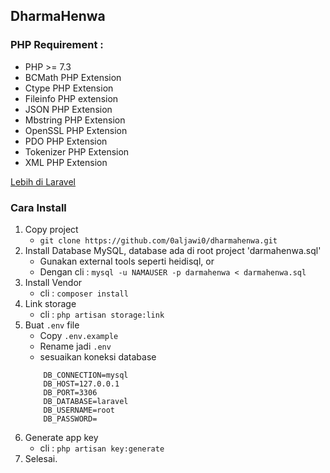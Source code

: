 ## DharmaHenwa

### PHP Requirement :

- PHP >= 7.3
- BCMath PHP Extension
- Ctype PHP Extension
- Fileinfo PHP extension
- JSON PHP Extension
- Mbstring PHP Extension
- OpenSSL PHP Extension
- PDO PHP Extension
- Tokenizer PHP Extension
- XML PHP Extension

[Lebih di Laravel](https://laravel.com/docs/8.x)

### Cara Install

1. Copy project
    - `git clone https://github.com/0aljawi0/dharmahenwa.git`
1. Install Database MySQL, database ada di root project 'darmahenwa.sql'
    - Gunakan external tools seperti heidisql, or
    - Dengan cli : `mysql -u NAMAUSER -p darmahenwa < darmahenwa.sql`
2. Install Vendor
    - cli : `composer install`
3. Link storage
    - cli : `php artisan storage:link`
4. Buat `.env` file
    - Copy `.env.example`
    - Rename jadi `.env`
    - sesuaikan koneksi database
    ```
        DB_CONNECTION=mysql
        DB_HOST=127.0.0.1
        DB_PORT=3306
        DB_DATABASE=laravel
        DB_USERNAME=root
        DB_PASSWORD=
    ```
5. Generate app key
    - cli : `php artisan key:generate`
6. Selesai.

